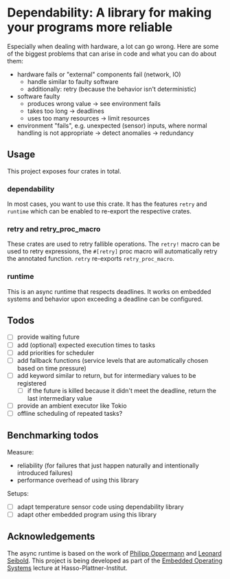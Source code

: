 # Dependability: A library for making your programs more reliable

Especially when dealing with hardware, a lot can go wrong. Here are some of the biggest problems that can arise in code and what you can do about them:

- hardware fails or "external" components fail (network, IO)
  - handle similar to faulty software
  - additionally: retry (because the behavior isn't deterministic)
- software faulty
  - produces wrong value -> see environment fails
  - takes too long -> deadlines
  - uses too many resources -> limit resources
- environment "fails", e.g. unexpected (sensor) inputs, where normal handling is not appropriate
  -> detect anomalies
  -> redundancy

## Usage

This project exposes four crates in total.

### dependability

In most cases, you want to use this crate. It has the features `retry` and `runtime`
which can be enabled to re-export the respective crates.

### retry and retry_proc_macro

These crates are used to retry fallible operations. The `retry!` macro can be used
to retry expressions, the `#[retry]` proc macro will automatically retry the annotated
function. `retry` re-exports `retry_proc_macro`.

### runtime

This is an async runtime that respects deadlines. It works on embedded systems and
behavior upon exceeding a deadline can be configured.

## Todos

- [ ] provide waiting future
- [ ] add (optional) expected execution times to tasks
- [ ] add priorities for scheduler
- [ ] add fallback functions (service levels that are automatically chosen based on time pressure)
- [ ] add keyword similar to return, but for intermediary values to be registered
  - [ ] if the future is killed because it didn't meet the deadline, return the last intermediary value
- [ ] provide an ambient executor like Tokio
- [ ] offline scheduling of repeated tasks?

## Benchmarking todos

Measure:

- reliability (for failures that just happen naturally and intentionally introduced failures)
- performance overhead of using this library

Setups:

- [ ] adapt temperature sensor code using dependability library
- [ ] adapt other embedded program using this library

## Acknowledgements

The async runtime is based on the work of [Philipp Oppermann](https://os.phil-opp.com/async-await/) and [Leonard Seibold](https://github.com/zortax).
This project is being developed as part of the [Embedded Operating Systems](https://osm.hpi.de/eos/2021) lecture at Hasso-Plattner-Institut.
